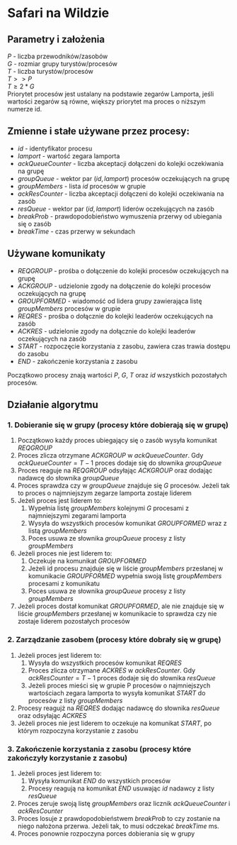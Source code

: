 # Safari na Wildzie
## Parametry i założenia
$P$ - liczba przewodników/zasobów\
$G$ - rozmiar grupy turystów/procesów\
$T$ - liczba turystów/procesów\
$T >> P$\
$T \geq  2*G$\
Priorytet procesów jest ustalany na podstawie zegarów Lamporta, jeśli wartości zegarów są równe, większy priorytet ma proces o niższym numerze id.


## Zmienne i stałe używane przez procesy:
* $id$ - identyfikator procesu
* $lamport$ - wartość zegara lamporta
* $ackQueueCounter$ - liczba akceptacji dołączeni do kolejki oczekiwania na grupę
* $groupQueue$ - wektor par $(id, lamport)$ procesów oczekujących na grupę
* $groupMembers$ - lista $id$ procesów w grupie
* $ackResCounter$ - liczba akceptacji dołączeni do kolejki oczekiwania na zasób
* $resQueue$ - wektor par $(id, lamport)$ liderów oczekujących na zasób
* $breakProb$ - prawdopodobieństwo wymuszenia przerwy od ubiegania się o zasób
* $breakTime$ - czas przerwy w sekundach


## Używane komunikaty
* $REQGROUP$ - prośba o dołączenie do kolejki procesów oczekujących na grupę
* $ACKGROUP$ - udzielonie zgody na dołączenie do kolejki procesów oczekujących na grupę
* $GROUPFORMED$ - wiadomość od lidera grupy zawierająca listę $groupMembers$ procesów w grupie
* $REQRES$ - prośba o dołącznie do kolejki leaderów oczekujących na zasób
* $ACKRES$ - udzielonie zgody na dołącznie do kolejki leaderów oczekujących na zasób
* $START$ - rozpoczęcie korzystania z zasobu, zawiera czas trawia dostępu do zasobu
* $END$ - zakończenie korzystania z zasobu

Początkowo procesy znają wartości $P$, $G$, $T$ oraz $id$ wszystkich pozostałych procesów.


## Działanie algorytmu
### 1. Dobieranie się w grupy (procesy które dobierają się w grupę)
1. Początkowo każdy proces ubiegający się o zasób wysyła komunikat $REQGROUP$
2. Proces zlicza otrzymane $ACKGROUP$ w $ackQueueCounter$. Gdy $ackQueueCounter = T-1$ proces dodaje się do słownika $groupQueue$
2. Proces reaguje na $REQGROUP$ odsyłając $ACKGROUP$ oraz dodając nadawcę do słownika $groupQueue$
3. Proces sprawdza czy w $groupQueue$ znajduje się $G$ procesów. Jeżeli tak to proces o najmniejszym zegarze lamporta zostaje liderem
4. Jeżeli proces jest liderem to: 
    1. Wypełnia listę $groupMembers$ kolejnymi $G$ procesami z najmniejszymi zegarami lamporta
    2. Wysyła do wszystkich procesów komunikat $GROUPFORMED$ wraz z listą $groupMembers$
    3. Poces usuwa ze słownika $groupQueue$ procesy z listy $groupMembers$
5. Jeżeli proces nie jest liderem to:
    1. Oczekuje na komunikat $GROUPFORMED$
    2. Jeżeli id procesu znajduje się w liście $groupMembers$ przesłanej w komunikacie $GROUPFORMED$ wypełnia swoją listę $groupMembers$ procesami z komunikatu
    4. Poces usuwa ze słownika $groupQueue$ procesy z listy $groupMembers$
6. Jeżeli proces dostał komunikat $GROUPFORMED$, ale nie znajduje się w liście $groupMembers$ przesłanej w komunikacie to sprawdza czy nie zostaje liderem pozostałych procesów

   



### 2. Zarządzanie zasobem (procesy które dobrały się w grupę)
1. Jeżeli proces jest liderem to:
    1. Wysyła do wszystkich procesów komunikat $REQRES$
    2. Proces zlicza otrzymane $ACKRES$ w $ackResCounter$. Gdy $ackResCounter = T-1$ proces dodaje się do słownika $resQueue$
    4. Jeżeli proces mieści się w grupie P procesów o najmniejszych wartościach zegara lamporta to wysyła komunikat $START$ do procesów z listy $groupMembers$
3. Procesy reagujż na $REQRES$ dodając nadawcę do słownika $resQueue$ oraz odsyłając $ACKRES$
4. Jeżeli proces nie jest liderem to oczekuje na komunikat $START$, po którym rozpoczyna korzystanie z zasobu


### 3. Zakończenie korzystania z zasobu (procesy które zakończyły korzystanie z zasobu)
1. Jeżeli proces jest liderem to: 
    1. Wysyła komunikat $END$ do wszystkich procesów
    2. Procesy reagują na komunikat $END$ usuwając $id$ nadawcy z listy $resQueue$
2. Proces zeruje swoją listę $groupMembers$ oraz licznik $ackQueueCounter$ i $ackResCounter$
3. Proces losuje z prawdopodobieństwem $breakProb$ to czy zostanie na niego nałożona przerwa. Jeżeli tak, to musi odczekać $breakTime$ ms.
4. Proces ponownie rozpoczyna porces dobierania się w grupy